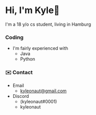 # Hi, I'm Kyle👋
I'm a 18 y/o cs student, living in Hamburg

### Coding
- I'm fairly experienced with
  - Java
  - Python
  
 ### ✉️ Contact
 - Email
   - kyleonaut@gmail.com
 - Discord
   - (kyleonaut#0001)
   - kyleonaut
